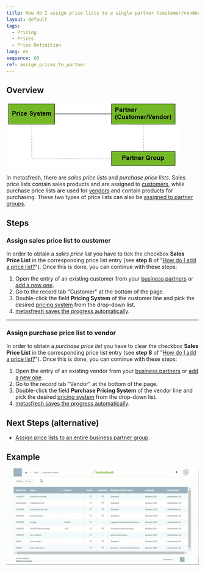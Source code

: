 ```yaml
---
title: How do I assign price lists to a single partner (customer/vendor)?
layout: default
tags:
  - Pricing
  - Prices
  - Price Definition
lang: en
sequence: 60
ref: assign_prices_to_partner
---
```


## Overview
<kbd><img src="assets/price system_assign prices to partner.png" alt="Fig.: Pricing System, Partners and Partner Groups"></kbd>

In metasfresh, there are *sales price lists* and *purchase price lists*. Sales price lists contain sales products and are assigned to [customers](New_business_partner_customer), while purchase price lists are used for [vendors](New_business_partner_vendor) and contain products for purchasing. These two types of price lists can also be [assigned to partner groups](Assign_prices_to_partner_group).

## Steps

### <a name="sales-price-list">Assign sales price list to customer</a>
In order to obtain a *sales price list* you have to tick the checkbox **Sales Price List** in the corresponding price list entry (see **step 8** of "[How do I add a price list?](Add_price-list)"). Once this is done, you can continue with these steps:

1. Open the entry of an existing customer from your [business partners](Menu) or [add a new one](New_business_partner_customer).
1. Go to the record tab "Customer" at the bottom of the page.
1. Double-click the field **Pricing System** of the customer line and pick the desired [pricing system](Add_price-system) from the drop-down list.
1. [metasfresh saves the progress automatically](Saveindicator).

---

### <a name="purchase-price-list">Assign purchase price list to vendor</a>
In order to obtain a *purchase price list* you have to clear the checkbox **Sales Price List** in the corresponding price list entry (see **step 8** of "[How do I add a price list?](Add_price-list)"). Once this is done, you can continue with these steps:

1. Open the entry of an existing vendor from your [business partners](Menu) or [add a new one](New_business_partner_vendor).
1. Go to the record tab "Vendor" at the bottom of the page.
1. Double-click the field **Purchase Pricing System** of the vendor line and pick the desired [pricing system](Add_price-system) from the drop-down list.
1. [metasfresh saves the progress automatically](Saveindicator).

## Next Steps (alternative)
- [Assign price lists to an entire business partner group](Assign_prices_to_partner_group).

## Example
<kbd><img src="assets/Assign_Prices_to_Partner.gif" alt="GIF: How to assign price lists to a single partner (customer/vendor)"></kbd>
